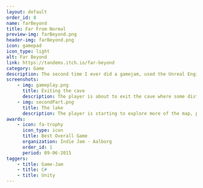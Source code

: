 ```yaml
---
layout: default
order_id: 8
name: farBeyond
title: Far From Normal
preview-img: farBeyond.png
header-img: farBeyond.png
icon: gamepad
icon_type: light
alt: Far Beyond
link: https://tandems.itch.io/far-beyond
category: Game
description: The second time I ever did a gamejam, used the Unreal Engine though I had never opened it, my insanity is clear. The game is heavily reliant on it's narrative, taking the player through a wasteland and slowly giving him details of what happened, ending in the player having too much and deciding to do something about it.<br><br>Responsabilities:<br>- Creating the behavior for interacting with objects, showing them up close, for example, to read a newspaper.<br>- Creating the frost functionality, where the player has to hurry between camps, least he loose too much body heat and die.<br>- Make the end cinematic using the Sequencer tool in unreal.
screenshots:
    - img: gameplay.png
      title: Exiting the cave
      description: The player is about to exit the cave where some disturbing things are present.
    - img: secondPart.png
      title: The lake
      description: The player is starting to explore more of the map, piecing details together.
awards:
    - icon: fa-trophy
      icon_type: icon
      title: Best Overall Game
      organization: Indie Jam - Aalborg
      order_id: 1
      period: 09-06-2015
taggers:
    - title: Game-Jam
    - title: C#
    - title: Unity
---
```


